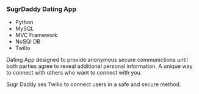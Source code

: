 <div class="container">

<h3>SugrDaddy Dating App</h3>

<ul>
	<li>Python</li>
	<li>MySQL</li>
	<li>MVC Framework</li>
	<li>NoSQl DB</li>
	<li>Twilio</li>
</ul>

<p>Dating App designed to provide anonymous secure communictions until both parties agree to reveal additional personal information.  A unique way to connect with others who want to connect with you.</p>
<p>Sugr Daddy ses Twilio to connect users in a safe and secure method.</p>

</div>